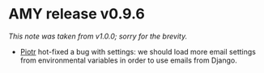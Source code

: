 # AMY release v0.9.6

*This note was taken from v1.0.0; sorry for the brevity.*

-   [Piotr][] hot-fixed a bug with settings: we should load more email settings
    from environmental variables in order to use emails from Django.

[Piotr]: https://github.com/pbanaszkiewicz
